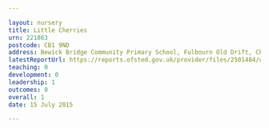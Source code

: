 ```yaml
---

layout: nursery
title: Little Cherries
urn: 221863
postcode: CB1 9ND
address: Bewick Bridge Community Primary School, Fulbourn Old Drift, Cherry Hinton, Cambridge, CB1 9ND
latestReportUrl: https://reports.ofsted.gov.uk/provider/files/2501484/urn/221863.pdf
teaching: 0
development: 0
leadership: 1
outcomes: 0
overall: 1
date: 15 July 2015

---
```

